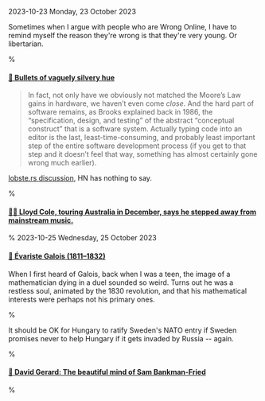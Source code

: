 2023-10-23 Monday, 23 October 2023

Sometimes when I argue with people who are Wrong Online, I have to remind myself the reason they're wrong is that they're very young. Or libertarian.

%

#### [🔗 Bullets of vaguely silvery hue](https://www.b-list.org/weblog/2023/oct/20/silver/)

> In fact, not only have we obviously not matched the Moore’s Law gains in hardware, we haven’t even come *close*. And the hard part of software remains, as Brooks explained back in 1986, the “specification, design, and testing” of the abstract “conceptual construct” that is a software system. Actually typing code into an editor is the last, least-time-consuming, and probably least important step of the entire software development process (if you get to that step and it doesn’t feel that way, something has almost certainly gone wrong much earlier).

[lobste.rs discussion](https://lobste.rs/s/gsluwh), HN has nothing to say.

%

#### [🔗🎵 Lloyd Cole, touring Australia in December, says he stepped away from mainstream music.](https://www.theage.com.au/culture/music/know-this-guy-what-becomes-of-a-head-turning-popstar-when-the-crowd-moves-on-20231010-p5eb7f.html)

%
2023-10-25 Wednesday, 25 October 2023

#### [🔗 Évariste Galois (1811&ndash;1832)](https://mathshistory.st-andrews.ac.uk/Biographies/Galois/)

When I first heard of Galois, back when I was a teen, the image of a mathematician dying in a duel sounded so weird. Turns out he was a restless soul, animated by the 1830 revolution, and that his mathematical interests were perhaps not his primary ones. 

%

It should be OK for Hungary to ratify Sweden's NATO entry if Sweden promises never to help Hungary if it gets invaded by Russia -- again.

%

#### [🔗 David Gerard: The beautiful mind of Sam Bankman-Fried](https://davidgerard.co.uk/blockchain/2023/10/26/the-beautiful-mind-of-sam-bankman-fried/)

%
